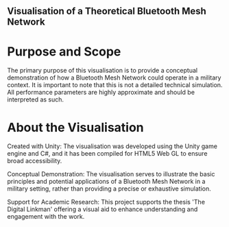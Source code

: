 ## Visualisation of a Theoretical Bluetooth Mesh Network
# Purpose and Scope
The primary purpose of this visualisation is to provide a conceptual demonstration of how a Bluetooth Mesh Network could operate in a military context. It is important to note that this is not a detailed technical simulation. All performance parameters are highly approximate and should be interpreted as such.

# About the Visualisation
Created with Unity: The visualisation was developed using the Unity game engine and C#, and it has been compiled for HTML5 Web GL to ensure broad accessibility.

Conceptual Demonstration: The visualisation serves to illustrate the basic principles and potential applications of a Bluetooth Mesh Network in a military setting, rather than providing a precise or exhaustive simulation.

Support for Academic Research: This project supports the thesis 'The Digital Linkman' offering a visual aid to enhance understanding and engagement with the work.